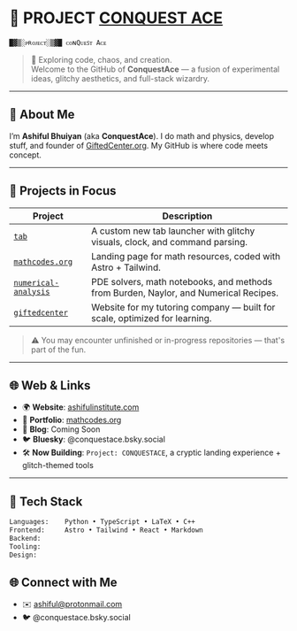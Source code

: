 # 👾 PROJECT [CONQUEST ACE](www.conquestace.com)  
`█▓▒░ᴘʀᴏᴊᴇᴄᴛ░▒▓█ ᴄᴏɴQᴜᴇꜱᴛ Aᴄᴇ`

> 🧠 Exploring code, chaos, and creation.  
> Welcome to the GitHub of **ConquestAce** — a fusion of experimental ideas, glitchy aesthetics, and full-stack wizardry.

---

## 🔮 About Me
I’m **Ashiful Bhuiyan** (aka **ConquestAce**). I do math and physics, develop stuff, and founder of [GiftedCenter.org](https://giftedcenter.org). My GitHub is where code meets concept. 

---

## 🚧 Projects in Focus

| Project | Description |
|--------|-------------|
| [`tab`](https://github.com/conquestace/tab) | A custom new tab launcher with glitchy visuals, clock, and command parsing. |
| [`mathcodes.org`](https://ashiful.mathcodes.org) | Landing page for math resources, coded with Astro + Tailwind. |
| [`numerical-analysis`](https://github.com/ashifulbhuiyan/numerical-analysis) | PDE solvers, math notebooks, and methods from Burden, Naylor, and Numerical Recipes. |
| [`giftedcenter`](https://github.com/conquestace/giftedcenter) | Website for my tutoring company — built for scale, optimized for learning. |

> ⚠️ You may encounter unfinished or in-progress repositories — that's part of the fun.

---

## 🌐 Web & Links

- 🌍 **Website**: [ashifulinstitute.com](https://ashiful.institute)
- 🔗 **Portfolio**: [mathcodes.org](https://mathcodes.org)
- 🧠 **Blog**: Coming Soon
- 🐦 **Bluesky**: @conquestace.bsky.social
- 🛠 **Now Building**: `Project: CONQUESTACE`, a cryptic landing experience + glitch-themed tools

---

## 🧪 Tech Stack

```txt
Languages:    Python • TypeScript • LaTeX • C++
Frontend:     Astro • Tailwind • React • Markdown
Backend:      
Tooling:      
Design:       
```
## 🌐 Connect with Me

- ✉️ ashiful@protonmail.com
- 🐦 @conquestace.bsky.social
